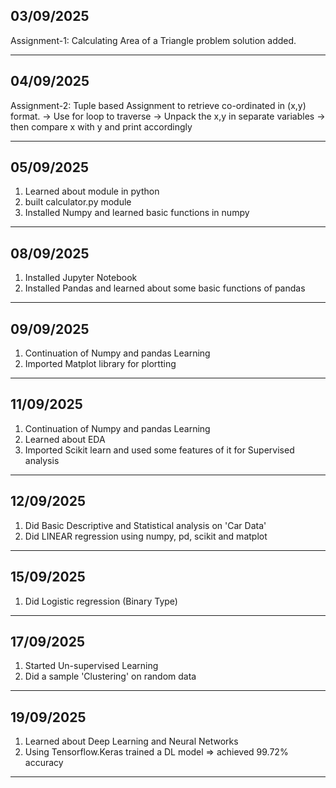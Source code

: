 ## 03/09/2025
Assignment-1: Calculating Area of a Triangle problem solution added.

------------------------------------------------------------
## 04/09/2025
Assignment-2: 
Tuple based Assignment to retrieve co-ordinated in (x,y) format.
-> Use for loop to traverse
-> Unpack the x,y in separate variables
-> then compare x with y and print accordingly

------------------------------------------------------------
## 05/09/2025
1. Learned about module in python
2. built calculator.py module
3. Installed Numpy and learned basic functions in numpy

------------------------------------------------------------
## 08/09/2025
1. Installed Jupyter Notebook
2. Installed Pandas and learned about some basic functions of pandas

------------------------------------------------------------
## 09/09/2025
1. Continuation of Numpy and pandas Learning
2. Imported Matplot library for plortting

------------------------------------------------------------
## 11/09/2025
1. Continuation of Numpy and pandas Learning
2. Learned about EDA
3. Imported Scikit learn and used some features of it for Supervised
analysis

------------------------------------------------------------
## 12/09/2025
1. Did Basic Descriptive and Statistical analysis on 'Car Data'
2. Did LINEAR regression using numpy, pd, scikit and matplot

------------------------------------------------------------
## 15/09/2025
1. Did Logistic regression (Binary Type)

------------------------------------------------------------
## 17/09/2025
1. Started Un-supervised Learning
2. Did a sample 'Clustering' on random data

------------------------------------------------------------
## 19/09/2025
1. Learned about Deep Learning and Neural Networks
2. Using Tensorflow.Keras trained a DL model => achieved 99.72% accuracy

------------------------------------------------------------